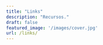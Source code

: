 ```yaml
---
title: "Links"
description: "Recursos."
draft: false
featured_image: '/images/cover.jpg'
url: /links/
---
```


